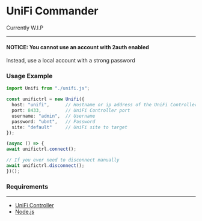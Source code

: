 # UniFi Commander

Currently W.I.P

---

#### NOTICE: You cannot use an account with 2auth enabled

Instead, use a local account with a strong password

### Usage Example

```ts
import Unifi from "./unifi.js";

const unifictrl = new Unifi({
  host: "unifi",      // Hostname or ip address of the UniFi Controller   | default: "unifi"
  port: 8433,         // UniFi Controller port                            | default: "8443"
  username: "admin",  // Username                                         | default: "admin"
  password: "ubnt",   // Password                                         | default: "ubnt"
  site: "default"     // UniFi site to target                             | default: "Default"
});

(async () => {
await unifictrl.connect();

// If you ever need to disconnect manually
await unifictrl.disconnect();
})();
```

### Requirements

---

- [UniFi Controller](https://www.ui.com/download/unifi/)
- [Node.js](https://nodejs.org/en/)

